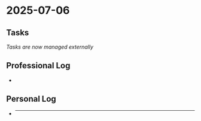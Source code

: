 # 2025-07-06

## Tasks

*Tasks are now managed externally*

## Professional Log

-

## Personal Log

- ***
